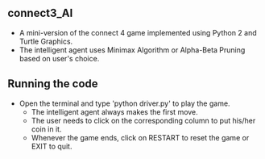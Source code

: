 ## connect3_AI
- A mini-version of the connect 4 game implemented using Python 2 and Turtle Graphics.
- The intelligent agent uses Minimax Algorithm or Alpha-Beta Pruning based on user's choice.

## Running the code

- Open the terminal and type 'python driver.py' to play the game.
	- The intelligent agent always makes the first move.
	- The user needs to click on the corresponding column to put his/her coin in it.
	- Whenever the game ends, click on RESTART to reset the game or EXIT to quit.
